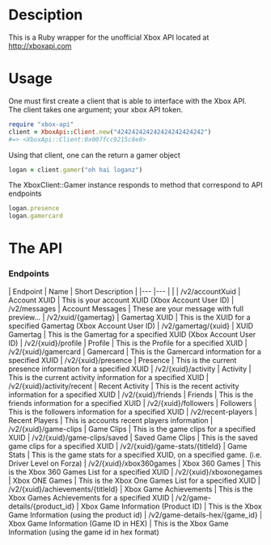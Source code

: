 # Desciption

This is a Ruby wrapper for the unofficial Xbox API located at http://xboxapi.com

# Usage

One must first create a client that is able to interface with the Xbox API.  
The client takes one argument; your xbox API token.

```ruby
require "xbox-api"
client = XboxApi::Client.new("424242424242424242424242")
#=> <XboxApi::Client:0x007fcc9215c8e8>

```

Using that client, one can the return a gamer object

```ruby
logan = client.gamer("oh hai loganz")
```

The XboxClient::Gamer instance responds to method that correspond to API endpoints

```ruby
logan.presence
logan.gamercard
```

# The API

### Endpoints

| Endpoint | Name |  Short Description |
|---       |---   |                    |
| /v2/accountXuid | Account XUID | This is your account XUID (Xbox Account User ID)
| /v2/messages | Account Messages | These are your message with full preview…
| /v2/xuid/{gamertag} | Gamertag XUID | This is the XUID for a specified Gamertag (Xbox Account User ID)
| /v2/gamertag/{xuid} | XUID Gamertag | This is the Gamertag for a specified XUID (Xbox Account User ID)
| /v2/{xuid}/profile | Profile | This is the Profile for a specified XUID
| /v2/{xuid}/gamercard | Gamercard | This is the Gamercard information for a specified XUID
| /v2/{xuid}/presence | Presence | This is the current presence information for a specified XUID
| /v2/{xuid}/activity | Activity | This is the current activity information for a specified XUID
| /v2/{xuid}/activity/recent | Recent Activity | This is the recent activity information for a specified XUID
| /v2/{xuid}/friends | Friends | This is the friends information for a specified XUID
| /v2/{xuid}/followers | Followers | This is the followers information for a specified XUID
| /v2/recent-players | Recent Players | This is accounts recent players information
| /v2/{xuid}/game-clips | Game Clips | This is the game clips for a specified XUID
| /v2/{xuid}/game-clips/saved | Saved Game Clips | This is the saved game clips for a specified XUID
| /v2/{xuid}/game-stats/{titleId} | Game Stats | This is the game stats for a specified XUID, on a specified game. (i.e. Driver Level on Forza)
| /v2/{xuid}/xbox360games | Xbox 360 Games | This is the Xbox 360 Games List for a specified XUID
| /v2/{xuid}/xboxonegames | Xbox ONE Games | This is the Xbox One Games List for a specified XUID
| /v2/{xuid}/achievements/{titleId} | Xbox Game Achievements | This is the Xbox Games Achievements for a specified XUID
| /v2/game-details/{product_id} | Xbox Game Information (Product ID) | This is the Xbox Game Information (using the product id)
| /v2/game-details-hex/{game_id} | Xbox Game Information (Game ID in HEX) | This is the Xbox Game Information (using the game id in hex format)


